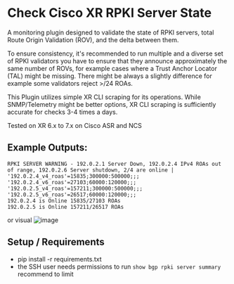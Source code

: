 # Check Cisco XR RPKI Server State
A monitoring plugin designed to validate the state of RPKI servers, total Route Origin Validation (ROV), and the delta between them.

To ensure consistency, it's recommended to run multiple and a diverse set of RPKI validators you have to ensure that they announce approximately the same number of ROVs, for example cases where a Trust Anchor Locator (TAL) might be missing. There might be always a slightly difference for example some validators reject >/24 ROAs.

This Plugin utilizes simple XR CLI scraping for its operations. While SNMP/Telemetry might be better options, XR CLI scraping is sufficiently accurate for checks 3-4 times a days.

Tested on XR 6.x to 7.x on Cisco ASR and NCS


## Example Outputs:
```
RPKI SERVER WARNING - 192.0.2.1 Server Down, 192.0.2.4 IPv4 ROAs out of range, 192.0.2.6 Server shutdown, 2/4 are online | '192.0.2.4_v4_roas'=15835;300000:500000;;; '192.0.2.4_v6_roas'=27103;60000:120000;;; '192.0.2.5_v4_roas'=157211;300000:500000;;; '192.0.2.5_v6_roas'=26517;60000:120000;;;
192.0.2.4 is Online 15835/27103 ROAs
192.0.2.5 is Online 157211/26517 ROAs
```

or visual 
![image](https://github.com/Bierchermuesli/check_cisco_xr_rpki_server/assets/13567009/ddbac41d-93b0-4f54-a81e-6aeb76207f20)


## Setup / Requirements

- pip install -r requirements.txt
- the SSH user needs permissions to run `show bgp rpki server summary` recommend to limit 
